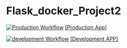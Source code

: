 # Flask_docker_Project2

[![Production Workflow](https://github.com/shuubhampatel/Flask_docker_Project1/actions/workflows/production.yml/badge.svg)](https://github.com/shuubhampatel/Flask_docker_Project1/actions/workflows/production.yml)
[[Production App]](https://pro4-prod.herokuapp.com)

[![development Workflow](https://github.com/shuubhampatel/Flask_docker_Project1/actions/workflows/development.yml/badge.svg)](https://github.com/shuubhampatel/Flask_docker_Project1/actions/workflows/development.yml)
[[Development APP]](https://pro4-dev.herokuapp.com)

